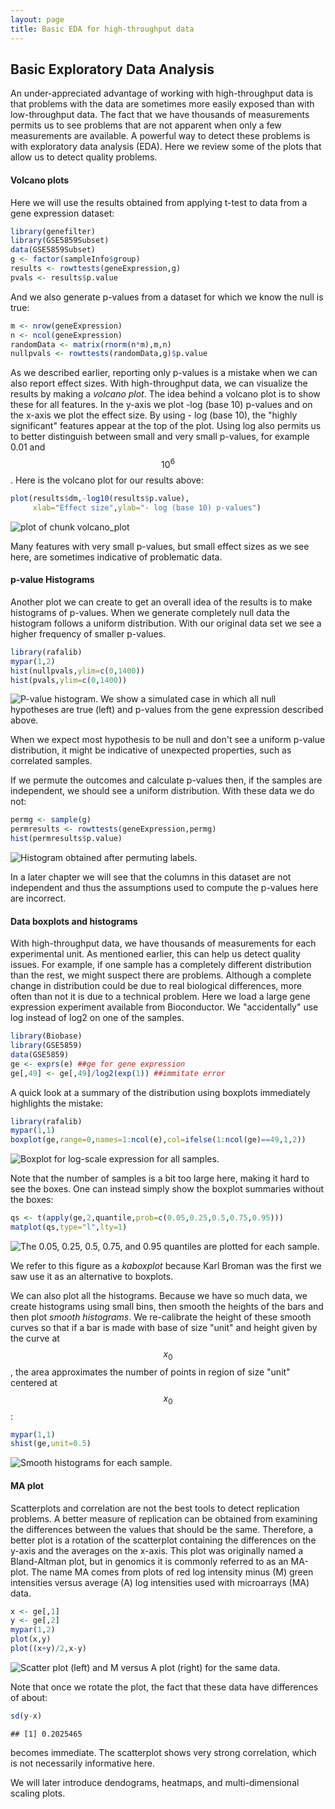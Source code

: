 ```yaml
---
layout: page
title: Basic EDA for high-throughput data
---
```




## Basic Exploratory Data Analysis 

An under-appreciated advantage of working with high-throughput data is that problems with the data are sometimes more easily exposed than with low-throughput data. The fact that we have thousands of measurements permits us to see problems that are not apparent when only a few measurements are available. A powerful way to detect these problems is with exploratory data analysis (EDA). Here we review some of the plots that allow us to detect quality problems.


#### Volcano plots

Here we will use the results obtained from applying t-test to data from a gene expression dataset:


```r
library(genefilter)
library(GSE5859Subset)
data(GSE5859Subset)
g <- factor(sampleInfo$group)
results <- rowttests(geneExpression,g)
pvals <- results$p.value
```

And we also generate p-values from a dataset for which we know the null is true:


```r
m <- nrow(geneExpression)
n <- ncol(geneExpression)
randomData <- matrix(rnorm(n*m),m,n)
nullpvals <- rowttests(randomData,g)$p.value
```

As we described earlier, reporting only p-values is a mistake when we can also report effect sizes. With high-throughput data, we can visualize the results by making a _volcano plot_. The idea behind a volcano plot is to show these for all features. In the y-axis we plot -log (base 10) p-values and on the x-axis we plot the effect size. By using - log (base 10), the "highly significant" features appear at the top of the plot. Using log also permits us to better distinguish between small and very small p-values, for example 0.01 and $$10^6$$.  Here is the volcano plot for our results above:


```r
plot(results$dm,-log10(results$p.value),
     xlab="Effect size",ylab="- log (base 10) p-values")
```

<img src="figure/eda_for_highthroughput-volcano_plot-1.png" title="plot of chunk volcano_plot" alt="plot of chunk volcano_plot"  />

Many features with very small p-values, but small effect sizes as we see here, are sometimes indicative of problematic data.

#### p-value Histograms

Another plot we can create to get an overall idea of the results is to make histograms of p-values. When we generate completely null data the histogram follows a uniform distribution. With our original data set we see a higher frequency of smaller p-values. 


```r
library(rafalib)
mypar(1,2)
hist(nullpvals,ylim=c(0,1400))
hist(pvals,ylim=c(0,1400))
```

![P-value histogram. We show a simulated case in which all null hypotheses are true (left) and p-values from the gene expression described above.](figure/eda_for_highthroughput-pval-hist-1.png) 

When we expect most hypothesis to be null and don't see a uniform p-value distribution, it might be indicative of unexpected properties, such as correlated samples. 

If we permute the outcomes and calculate p-values then, if the samples are independent, we should see a uniform distribution. With these data we do not:


```r
permg <- sample(g)
permresults <- rowttests(geneExpression,permg)
hist(permresults$p.value)
```

![Histogram obtained after permuting labels.](figure/eda_for_highthroughput-pval-hist2-1.png) 

In a later chapter we will see that the columns in this dataset are not independent and thus the assumptions used to compute the p-values here are incorrect.

#### Data boxplots and histograms

With high-throughput data, we have thousands of measurements for each experimental unit. As mentioned earlier, this can help us detect quality issues. For example, if one sample has a completely different distribution than the rest, we might suspect there are problems. Although a complete change in distribution could be due to real biological differences, more often than not it is due to a technical problem. Here we load a large gene expression experiment available from Bioconductor. We "accidentally" use log instead of log2 on one of the samples.


```r
library(Biobase)
library(GSE5859) 
data(GSE5859) 
ge <- exprs(e) ##ge for gene expression
ge[,49] <- ge[,49]/log2(exp(1)) ##immitate error
```

A quick look at a summary of the distribution using boxplots immediately highlights the mistake:


```r
library(rafalib)
mypar(1,1)
boxplot(ge,range=0,names=1:ncol(e),col=ifelse(1:ncol(ge)==49,1,2))
```

![Boxplot for log-scale expression for all samples.](figure/eda_for_highthroughput-boxplots-1.png) 

Note that the number of samples is a bit too large here, making it hard to see the boxes. One can instead simply show the boxplot summaries without the boxes:


```r
qs <- t(apply(ge,2,quantile,prob=c(0.05,0.25,0.5,0.75,0.95)))
matplot(qs,type="l",lty=1)
```

![The 0.05, 0.25, 0.5, 0.75, and 0.95 quantiles are plotted for each sample.](figure/eda_for_highthroughput-kaboxplot-1.png) 

We refer to this figure as a _kaboxplot_ because Karl Broman was the first we saw use it as an alternative to boxplots.

We can also plot all the histograms. Because we have so much data, we create histograms using small bins, then smooth the heights of the bars and then plot _smooth histograms_. We re-calibrate the height of these smooth curves so that if a bar is made with base of size "unit" and height given by the curve at $$x_0$$, the area approximates the number of points in region of size "unit" centered at $$x_0$$:


```r
mypar(1,1)
shist(ge,unit=0.5)
```

![Smooth histograms for each sample.](figure/eda_for_highthroughput-shist-1.png) 

#### MA plot

Scatterplots and correlation are not the best tools to detect replication problems. A better measure of replication can be obtained from examining the differences between the values that should be the same. Therefore, a better plot is a rotation of the scatterplot containing the differences on the y-axis and the averages on the x-axis. This plot was originally named a Bland-Altman plot, but in genomics it is commonly referred to as an MA-plot. The name MA comes from plots of red log intensity minus (M) green intensities versus average (A) log intensities used with microarrays (MA) data.


```r
x <- ge[,1]
y <- ge[,2]
mypar(1,2)
plot(x,y)
plot((x+y)/2,x-y)
```

![Scatter plot (left) and M versus A plot (right) for the same data.](figure/eda_for_highthroughput-maplot-1.png) 

Note that once we rotate the plot, the fact that these data have differences of about:


```r
sd(y-x)
```

```
## [1] 0.2025465
```

becomes immediate. The scatterplot shows very strong correlation, which is not necessarily informative here.

We will later introduce dendograms, heatmaps, and multi-dimensional scaling plots.

